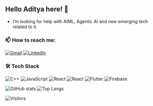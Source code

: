 ## Hello Aditya here! 👋

<!--
**Aditya2550/Aditya2550** is a ✨ _special_ ✨ repository because its `README.md` (this file) appears on your GitHub profile.

Here are some ideas to get you started:

-> 🔭 I’m currently working on ...
- 🌱 I’m currently learning ...
- 👯 I’m looking to collaborate on ...
- 🤔 I’m looking for help with AI 
- 💬 Ask me about ...
- 📫 How to reach me: ...
- 😄 Pronouns: ...
- ⚡ Fun fact: ...
-->
- I’m looking for help with AIML, Agentic AI and new emerging tech related to it.


### 📫 How to reach me: 
[![Gmail](https://img.shields.io/badge/Gmail-D14836?style=for-the-badge&logo=gmail&logoColor=white)](mailto:adidev2550@gmail.com)
[![LinkedIn](https://img.shields.io/badge/LinkedIn-0077B5?style=for-the-badge&logo=linkedin&logoColor=white)](https://www.linkedin.com/in/aditya-valsangkar-303b14314/)
 

### 🛠 Tech Stack
![C++](https://img.shields.io/badge/C++-00599C?style=for-the-badge&logo=cplusplus&logoColor=white)
![JavaScript](https://img.shields.io/badge/JavaScript-323330?style=for-the-badge&logo=javascript&logoColor=f7df1e)
![React](https://img.shields.io/badge/React-20232A?style=for-the-badge&logo=react&logoColor=61DAFB)
![React](https://img.shields.io/badge/React-20232A?style=for-the-badge&logo=react&logoColor=61DAFB)
![Flutter](https://img.shields.io/badge/Flutter-02569B?style=for-the-badge&logo=flutter&logoColor=white)
![Firebase](https://img.shields.io/badge/Firebase-ffca28?style=for-the-badge&logo=firebase&logoColor=black)


![GitHub stats](https://github-readme-stats.vercel.app/api?username=Aditya2550&show_icons=true&theme=radical)
![Top Langs](https://github-readme-stats.vercel.app/api/top-langs/?username=Aditya2550&layout=compact&theme=radical)


![Visitors](https://komarev.com/ghpvc/?username=Aditya2550&color=blue)

